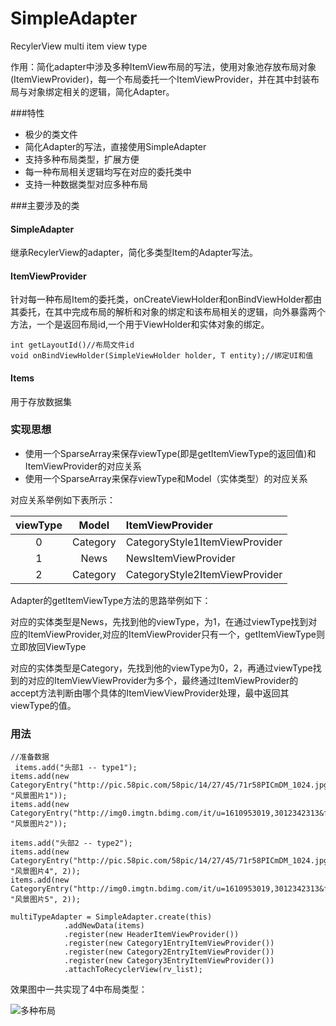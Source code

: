 # SimpleAdapter
RecylerView multi item view type


作用：简化adapter中涉及多种ItemView布局的写法，使用对象池存放布局对象(ItemViewProvider)，每一个布局委托一个ItemViewProvider，并在其中封装布局与对象绑定相关的逻辑，简化Adapter。

###特性

- 极少的类文件
- 简化Adapter的写法，直接使用SimpleAdapter
- 支持多种布局类型，扩展方便
- 每一种布局相关逻辑均写在对应的委托类中
- 支持一种数据类型对应多种布局


###主要涉及的类

#### SimpleAdapter
继承RecylerView的adapter，简化多类型Item的Adapter写法。

#### ItemViewProvider

针对每一种布局Item的委托类，onCreateViewHolder和onBindViewHolder都由其委托，在其中完成布局的解析和对象的绑定和该布局相关的逻辑，向外暴露两个方法，一个是返回布局id,一个用于ViewHolder和实体对象的绑定。

	int getLayoutId()//布局文件id
	void onBindViewHolder(SimpleViewHolder holder, T entity);//绑定UI和值

#### Items 

用于存放数据集


### 实现思想

- 使用一个SparseArray来保存viewType(即是getItemViewType的返回值)和ItemViewProvider的对应关系
- 使用一个SparseArray来保存viewType和Model（实体类型）的对应关系

对应关系举例如下表所示：

|    viewType   |      Model      |   ItemViewProvider   |
|:-------------:|:---------------:| :--------------------|
|       0       |    Category     | CategoryStyle1ItemViewProvider  |
|       1       |    News         | NewsItemViewProvider            |
|       2       |    Category     | CategoryStyle2ItemViewProvider  |


Adapter的getItemViewType方法的思路举例如下：

对应的实体类型是News，先找到他的viewType，为1，在通过viewType找到对应的ItemViewProvider,对应的ItemViewProvider只有一个，getItemViewType则立即放回ViewType

对应的实体类型是Category，先找到他的viewType为0，2，再通过viewType找到的对应的ItemViewViewProvider为多个，最终通过ItemViewProvider的accept方法判断由哪个具体的ItemViewViewProvider处理，最中返回其viewType的值。 
 
### 用法
	//准备数据
	 items.add("头部1 -- type1");
    items.add(new CategoryEntry("http://pic.58pic.com/58pic/14/27/45/71r58PICmDM_1024.jpg", "风景图片1"));
    items.add(new CategoryEntry("http://img0.imgtn.bdimg.com/it/u=1610953019,3012342313&fm=214&gp=0.jpg", "风景图片2"));

    items.add("头部2 -- type2");
    items.add(new CategoryEntry("http://pic.58pic.com/58pic/14/27/45/71r58PICmDM_1024.jpg", "风景图片4", 2));
    items.add(new CategoryEntry("http://img0.imgtn.bdimg.com/it/u=1610953019,3012342313&fm=214&gp=0.jpg", "风景图片5", 2));

	multiTypeAdapter = SimpleAdapter.create(this)
                .addNewData(items)
                .register(new HeaderItemViewProvider())
                .register(new Category1EntryItemViewProvider())
                .register(new Category2EntryItemViewProvider())
                .register(new Category3EntryItemViewProvider())
                .attachToRecyclerView(rv_list);

效果图中一共实现了4中布局类型：

![多种布局](http://oav23hfp9.bkt.clouddn.com/18-6-3/25785972.jpg)
	




